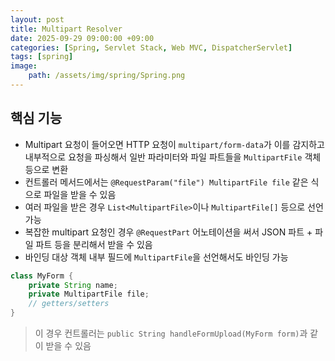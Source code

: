 ```yaml
---
layout: post
title: Multipart Resolver
date: 2025-09-29 09:00:00 +09:00
categories: [Spring, Servlet Stack, Web MVC, DispatcherServlet]
tags: [spring]
image:
    path: /assets/img/spring/Spring.png
---
```


## 핵심 기능

- Multipart 요청이 들어오면 HTTP 요청이 `multipart/form-data`가 이를 감지하고 내부적으로 요청을 파싱해서 일반 파라미터와 파일 파트들을 `MultipartFile` 객체 등으로 변환
- 컨트롤러 메서드에서는 `@RequestParam("file") MultipartFile file` 같은 식으로 파일을 받을 수 있음
- 여러 파일을 받은 경우 `List<MultipartFile>`이나 `MultipartFile[]` 등으로 선언 가능
- 복잡한 multipart 요청인 경우 `@RequestPart` 어노테이션을 써서 JSON 파트 + 파일 파트 등을 분리해서 받을 수 있음
- 바인딩 대상 객체 내부 필드에 `MultipartFile`을 선언해서도 바인딩 가능

```java
class MyForm {
    private String name;
    private MultipartFile file;
    // getters/setters
}
```

> 이 경우 컨트롤러는 `public String handleFormUpload(MyForm form)`과 같이 받을 수 있음


